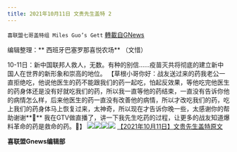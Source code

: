 ```yaml
---
title: 2021年10月11日 文贵先生盖特 2
---
```

`喜联盟七哥盖特组 Miles Guo’s Gett` [轉載自GNews](https://gnews.org/zh-hans/1587838/)

编辑整理：** 西班牙巴塞罗那喜悦农场** （文惜）

10-11日：新中国联邦人救人，无数。有种的别信……疫苗灭共将彻底的建立新中国人在世界的新形象和崇高的地位。 【草根小哥你好：战友送过来的药我老公一直拒绝吃，他说他医生的药不能跟我们的药一起吃，怕起反效果，等他吃完他医生的药身体还是没有好就吃我们的药，所以我一直等他的药结束，一直没有告诉你他的病情怎么样，后来他医生的药一直没有改善他的病情，所以才改吃我们的药，吃上我们的药身体马上恢复过来，太神奇，所以现在才告诉你晚一些，太感谢你的帮助谢谢**🙏** 我在GTV做直播了，讲一下我先生吃药的过程，让更多的战友知道爆料革命的药是救命的药。**🙏**】
![](https://assets.gnews.org/wp-content/uploads/2021/10/289ad47725f817b45cd3235f50d9058d.jpg)![](https://assets.gnews.org/wp-content/uploads/2021/10/237544d12f8d8cbf57140852f252028f.jpg)![](https://assets.gnews.org/wp-content/uploads/2021/10/cd94e8a70f221975a4c95870852de626.jpg)![](https://assets.gnews.org/wp-content/uploads/2021/10/675639c0bbf1f2c3c94f4d896779564b.jpg)
[【2021年10月11日】文贵先生盖特原文](https://gettr.com/post/pdtp6o2a35)

**喜联盟Gnews编辑部**
